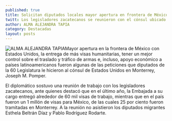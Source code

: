```yaml
---
published: true
title: Solicitan diputados locales mayor apertura en frontera de México con Estados Unidos
twitt: Los legisladores zacatecanos se reunieron con el cónsul ubicado en Monterrey; no asistieron diputados migrantes
author: ALMA ALEJANDRA TAPIA
category: Destacadas
layout: posts
---
```


![ALMA ALEJANDRA TAPIA](http://i.imgur.com/pC6bbt3m.jpg)Mayor apertura en la frontera de México con Estados Unidos, la entrega de más visas humanitarias, tener un mejor control sobre el traslado y tráfico de armas e, incluso, apoyo económico a países latinoamericanos fueron algunas de las peticiones que diputados de la 60 Legislatura le hicieron al cónsul de Estados Unidos en Monterrey, Joseph M. Pomper.

El diplomático sostuvo una reunión de trabajo con los legisladores zacatecanos, ante quienes destacó que en el último año, la Embajada a su cargo entregó alrededor de 60 mil visas de trabajo, mientras que en el país fueron un 1 millón de visas para México, de las cuales 25 por ciento fueron tramitadas en Monterrey.
A la reunión no asistieron los diputados migrantes Esthela Beltrán Díaz y Pablo Rodríguez Rodarte.
